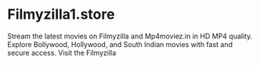 # Filmyzilla1.store
Stream the latest movies on Filmyzilla and Mp4moviez.in in HD MP4 quality. Explore Bollywood, Hollywood, and South Indian movies with fast and secure access. Visit the Filmyzilla
